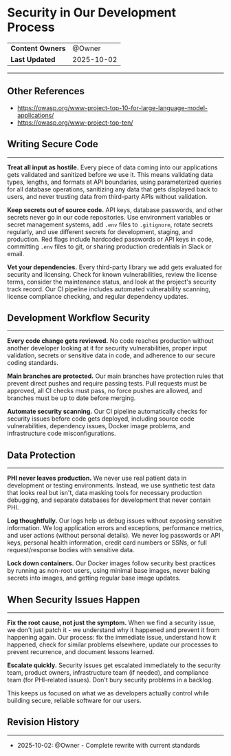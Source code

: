 # Security in Our Development Process

|                    |                 |
| ------------------ | --------------- |
| **Content Owners** | @Owner |
| **Last Updated**   | 2025-10-02      |

---

## Other References

- <https://owasp.org/www-project-top-10-for-large-language-model-applications/>
- <https://owasp.org/www-project-top-ten/>

## Writing Secure Code

---

**Treat all input as hostile.** Every piece of data coming into our applications gets validated and sanitized before we use it. This means validating data types, lengths, and formats at API boundaries, using parameterized queries for all database operations, sanitizing any data that gets displayed back to users, and never trusting data from third-party APIs without validation.

**Keep secrets out of source code.** API keys, database passwords, and other secrets never go in our code repositories. Use environment variables or secret management systems, add `.env` files to `.gitignore`, rotate secrets regularly, and use different secrets for development, staging, and production. Red flags include hardcoded passwords or API keys in code, committing `.env` files to git, or sharing production credentials in Slack or email.

**Vet your dependencies.** Every third-party library we add gets evaluated for security and licensing. Check for known vulnerabilities, review the license terms, consider the maintenance status, and look at the project's security track record. Our CI pipeline includes automated vulnerability scanning, license compliance checking, and regular dependency updates.

## Development Workflow Security

---

**Every code change gets reviewed.** No code reaches production without another developer looking at it for security vulnerabilities, proper input validation, secrets or sensitive data in code, and adherence to our secure coding standards.

**Main branches are protected.** Our main branches have protection rules that prevent direct pushes and require passing tests. Pull requests must be approved, all CI checks must pass, no force pushes are allowed, and branches must be up to date before merging.

**Automate security scanning.** Our CI pipeline automatically checks for security issues before code gets deployed, including source code vulnerabilities, dependency issues, Docker image problems, and infrastructure code misconfigurations.

## Data Protection

---

**PHI never leaves production.** We never use real patient data in development or testing environments. Instead, we use synthetic test data that looks real but isn't, data masking tools for necessary production debugging, and separate databases for development that never contain PHI.

**Log thoughtfully.** Our logs help us debug issues without exposing sensitive information. We log application errors and exceptions, performance metrics, and user actions (without personal details). We never log passwords or API keys, personal health information, credit card numbers or SSNs, or full request/response bodies with sensitive data.

**Lock down containers.** Our Docker images follow security best practices by running as non-root users, using minimal base images, never baking secrets into images, and getting regular base image updates.

## When Security Issues Happen

---

**Fix the root cause, not just the symptom.** When we find a security issue, we don't just patch it - we understand why it happened and prevent it from happening again. Our process: fix the immediate issue, understand how it happened, check for similar problems elsewhere, update our processes to prevent recurrence, and document lessons learned.

**Escalate quickly.** Security issues get escalated immediately to the security team, product owners, infrastructure team (if needed), and compliance team (for PHI-related issues). Don't bury security problems in a backlog.

This keeps us focused on what we as developers actually control while building secure, reliable software for our users.

## Revision History

---

- 2025-10-02: @Owner - Complete rewrite with current standards

